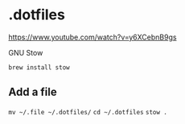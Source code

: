 # .dotfiles

https://www.youtube.com/watch?v=y6XCebnB9gs

GNU Stow

```
brew install stow
```

## Add a file

`mv ~/.file ~/.dotfiles/`
`cd ~/.dotfiles`
`stow .`
